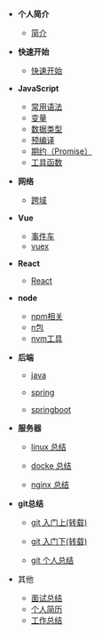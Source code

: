 - **个人简介**

  - [简介](README.md)
- **快速开始**

  - [快速开始](zh-cn/quickstart.md)

* **JavaScript**

  - [常用语法](zh-cn/frontEnd/js/js.md)
  - [变量](zh-cn/frontEnd/js/variable.md)
  - [数据类型](zh-cn/frontEnd/js/dataType.md)
  - [预编译](zh-cn/frontEnd/js/预编译.md)
  - [期约（Promise）](zh-cn/frontEnd/js/promise.md)
  - [工具函数](zh-cn/frontEnd/js/utilsFunction.md)

* **网络**

  - [跨域](zh-cn/frontEnd/network/http.md)
* **Vue**

  - [事件车](zh-cn/frontEnd/vue/bus.md)
  - [vuex](zh-cn/frontEnd/vue/vuex.md)

* **React**

  - [React](zh-cn/frontEnd/react/reactBase.md)

* **node**

  - [npm相关](zh-cn/frontEnd/node/nodeCommand.md)
  - [n包](zh-cn/frontEnd/node/nCommand.md)
  - [nvm工具](zh-cn/frontEnd/node/nvmTool.md)

* **后端**

  - [java](zh-cn/expect.md)

  - [spring](zh-cn/expect.md)

  - [springboot](zh-cn/expect.md)

* **服务器**

  - [linux 总结](zh-cn/rearEnd/linux/linuxCommand.md)

  - [docke 总结](zh-cn/rearEnd/docker/dockerCommand.md)

  - [nginx 总结](zh-cn/rearEnd/nginx/nginx.md)

* **git总结**

  - [git 入门上(转载)](zh-cn/other/git/git入门上.md)

  - [git 入门下(转载)](zh-cn/other/git/git入门下.md)

  - [git 个人总结](zh-cn/other/git/git总结.md)

* 其他
  - [面试总结](zh-cn/other/interview/面试总结.md)
  - [个人简历](zh-cn/other/personalResume/index.md)
  - [工作总结](zh-cn/other/experience.md)